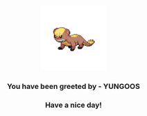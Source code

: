 <p align="center">
            <img src="https://raw.githubusercontent.com/PokeAPI/sprites/master/sprites/pokemon/734.png" width="150" height="150">
          </p>
          <h3 align="center">You have been greeted by - <b>YUNGOOS</b></h3>
          <h3 align="center">Have a nice day!</h3>
